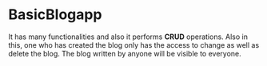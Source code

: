 # BasicBlogapp
It has many functionalities and also it performs **CRUD** operations. Also in this, one who has created the blog only has the access to change as well as delete the blog. The blog written by anyone will be visible to everyone.
